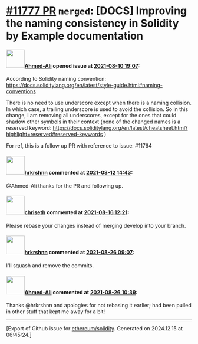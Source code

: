 # [\#11777 PR](https://github.com/ethereum/solidity/pull/11777) `merged`: [DOCS] Improving the naming consistency in Solidity by Example documentation

#### <img src="https://avatars.githubusercontent.com/u/5157350?u=3de8e717a2d1894f97068d33ac31e52a9ce79793&v=4" width="50">[Ahmed-Ali](https://github.com/Ahmed-Ali) opened issue at [2021-08-10 19:07](https://github.com/ethereum/solidity/pull/11777):

According to Solidity naming convention: https://docs.soliditylang.org/en/latest/style-guide.html#naming-conventions

There is no need to use underscore except when there is a naming collision. In which case, a trailing underscore is used to avoid the collision.
So in this change, I am removing all underscores, except for the ones that could shadow other symbols in their context (none of the changed names is a reserved keyword: https://docs.soliditylang.org/en/latest/cheatsheet.html?highlight=reserved#reserved-keywords )

For ref, this is a follow up PR with reference to issue: #11764

#### <img src="https://avatars.githubusercontent.com/u/13174375?u=52d702cb6bec53b561afa293cf9cd53ef7a63924&v=4" width="50">[hrkrshnn](https://github.com/hrkrshnn) commented at [2021-08-12 14:43](https://github.com/ethereum/solidity/pull/11777#issuecomment-897699231):

@Ahmed-Ali thanks for the PR and following up.

#### <img src="https://avatars.githubusercontent.com/u/9073706?v=4" width="50">[chriseth](https://github.com/chriseth) commented at [2021-08-16 12:21](https://github.com/ethereum/solidity/pull/11777#issuecomment-899467009):

Please rebase your changes instead of merging develop into your branch.

#### <img src="https://avatars.githubusercontent.com/u/13174375?u=52d702cb6bec53b561afa293cf9cd53ef7a63924&v=4" width="50">[hrkrshnn](https://github.com/hrkrshnn) commented at [2021-08-26 09:07](https://github.com/ethereum/solidity/pull/11777#issuecomment-906230440):

I'll squash and remove the commits.

#### <img src="https://avatars.githubusercontent.com/u/5157350?u=3de8e717a2d1894f97068d33ac31e52a9ce79793&v=4" width="50">[Ahmed-Ali](https://github.com/Ahmed-Ali) commented at [2021-08-26 10:39](https://github.com/ethereum/solidity/pull/11777#issuecomment-906291193):

Thanks @hrkrshnn and apologies for not rebasing it earlier; had been pulled in other stuff that kept me away for a bit!


-------------------------------------------------------------------------------



[Export of Github issue for [ethereum/solidity](https://github.com/ethereum/solidity). Generated on 2024.12.15 at 06:45:24.]
